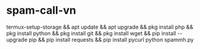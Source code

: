 # spam-call-vn
termux-setup-storage && apt update && apt upgrade && pkg install php && pkg install python && pkg install git && pkg install wget && pip install --upgrade pip && pip install requests && pip install pycurl
python spammh.py
